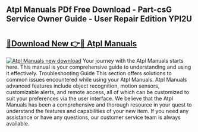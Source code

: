 ## Atpl Manuals PDf Free Download - Part-csG Service Owner Guide - User Repair Edition YPl2U

# <h2><a href="http://cf26052.oget.top/?id=Atpl+Manuals">🔗Download New 👉🔴 Atpl Manuals</a></h2>

[![Atpl Manuals new download](https://i.imgur.com/5g1atiW.png)](http://cf26052.oget.top/?id=Atpl+Manuals)
Your journey with the Atpl Manuals starts here. This manual is your comprehensive guide to understanding and using it effectively. Troubleshooting Guide This section offers solutions to common issues encountered while using your Atpl Manuals. Atpl Manuals advanced features include object recognition, motion sensors, customizable alerts, and remote access, all of which can be customized to suit your preferences via the user interface. We believe that the Atpl Manuals has been a comprehensive and thorough resource in your quest to understand the features and capabilities of your new item. If you need any assistance or have any questions, our customer service team is always available.
